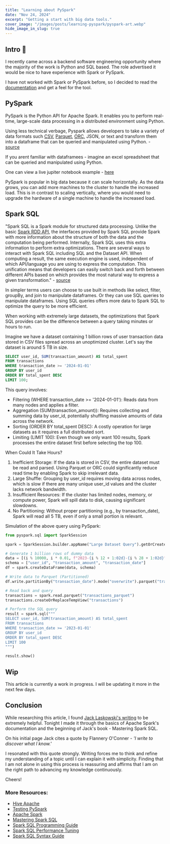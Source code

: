 ```yaml
---
title: "Learning about PySpark"
date: "Nov 24, 2024"
excerpt: "Getting a start with big data tools."
cover_image: "/images/posts/learning-pyspark/pyspark-art.webp"
hide_image_in_slug: true
---
```


## Intro 🐍

I recently came across a backend software engineering opportunity where the majority of the work is Python and SQL based. The role advertised it would be nice to have experience with Spark or PySpark.

I have not worked with Spark or PySpark before, so I decided to read the [documentation](https://spark.apache.org/docs/latest/api/python/index.html) and get a feel for the tool.

## PySpark

PySpark is the Python API for Apache Spark. It enables you to perform real-time, large-scale data processing in a distributed environment using Python.

Using less technical verbage, Pyspark allows developers to take a variety of data formats such [CSV](https://en.wikipedia.org/wiki/Comma-separated_values), [Parquet](https://en.wikipedia.org/wiki/Apache_Parquet), [ORC](https://en.wikipedia.org/wiki/Apache_ORC), JSON, or text and transform them into a dataframe that can be queried and manipulated using Python. - [source](https://spark.apache.org/docs/latest/sql-data-sources.html)

If you arent familiar with dataframees - imagine an excel spreadsheet that can be queried and manipulated using Python.

One can view a live jupiter notebook example - [here](https://mybinder.org/v2/gh/apache/spark/32232e9ed33?filepath=python%2Fdocs%2Fsource%2Fgetting_started%2Fquickstart_df.ipynb)

PySpark is popular in big data because it can scale horizontally. As the data grows, you can add more machines to the cluster to handle the increased load. This is in contrast to scaling vertically, where you would need to upgrade the hardware of a single machine to handle the increased load.

## Spark SQL

"Spark SQL is a Spark module for structured data processing. Unlike the basic [Spark RDD API](https://spark.apache.org/docs/latest/rdd-programming-guide.html#basics), the interfaces provided by Spark SQL provide Spark with more information about the structure of both the data and the computation being performed. Internally, Spark SQL uses this extra information to perform extra optimizations. There are several ways to interact with Spark SQL including SQL and the Dataset API. When computing a result, the same execution engine is used, independent of which API/language you are using to express the computation. This unification means that developers can easily switch back and forth between different APIs based on which provides the most natural way to express a given transformation." - [source](https://spark.apache.org/docs/latest/sql-programming-guide.html)

In simpler terms users can choose to use built in methods like select, filter, groupBy, and join to manipulate dataframes. Or they can use SQL queries to manipulate dataframes. Using SQL queries offers more data to Spark SQL to optimize the query to be more efficient.

When working with extremely large datasets, the optimizations that Spark SQL provides can be the difference between a query taking minutes or hours to run.

Imagine we have a dataset containing 1 billion rows of user transaction data stored in CSV files spread across an unoptimized cluster. Let's say the dataset is around 5 TB in size.

```sql
SELECT user_id, SUM(transaction_amount) AS total_spent
FROM transactions
WHERE transaction_date >= '2024-01-01'
GROUP BY user_id
ORDER BY total_spent DESC
LIMIT 100;
```

This query involves:

- Filtering (WHERE transaction_date >= '2024-01-01'): Reads data from many nodes and applies a filter.
- Aggregation (SUM(transaction_amount)): Requires collecting and summing data by user_id, potentially shuffling massive amounts of data across the network.
- Sorting (ORDER BY total_spent DESC): A costly operation for large datasets as it requires a full distributed sort.
- Limiting (LIMIT 100): Even though we only want 100 results, Spark processes the entire dataset first before selecting the top 100.

When Could It Take Hours?

1. Inefficient Storage: If the data is stored in CSV, the entire dataset must be read and parsed. Using Parquet or ORC could significantly reduce read time by enabling Spark to skip irrelevant data.
2. Large Shuffle: Grouping by user_id requires moving data across nodes, which is slow if there are many unique user_id values and the cluster lacks network bandwidth.
3. Insufficient Resources: If the cluster has limited nodes, memory, or compute power, Spark will spill data to disk, causing significant slowdowns.
4. No Partitioning: Without proper partitioning (e.g., by transaction_date), Spark will read all 5 TB, even if only a small portion is relevant.

Simulation of the above query using PySpark:

```python
from pyspark.sql import SparkSession

spark = SparkSession.builder.appName("Large Dataset Query").getOrCreate()

# Generate 1 billion rows of dummy data
data = [(i % 10000, i * 0.01, f"2023-{i % 12 + 1:02d}-{i % 28 + 1:02d}") for i in range(1, 10**9 + 1)]
schema = ["user_id", "transaction_amount", "transaction_date"]
df = spark.createDataFrame(data, schema)

# Write data to Parquet (Partitioned)
df.write.partitionBy("transaction_date").mode("overwrite").parquet("transactions_parquet")

# Read back and query
transactions = spark.read.parquet("transactions_parquet")
transactions.createOrReplaceTempView("transactions")

# Perform the SQL query
result = spark.sql("""
SELECT user_id, SUM(transaction_amount) AS total_spent
FROM transactions
WHERE transaction_date >= '2023-01-01'
GROUP BY user_id
ORDER BY total_spent DESC
LIMIT 100
""")

result.show()
```

## Wip

This article is currently a work in progress. I will be updating it more in the next few days.

## Conclusion

While researching this article, I found [Jack Laskowski's writing](https://jaceklaskowski.gitbooks.io/mastering-spark-sql/content/) to be extremely helpful. Tonight I made it through the basics of Apache Spark's documentation and the beginning of Jack's book - Mastering Spark SQL.

On his initial page Jack cites a quote by Flannery O'Conner - _'I write to discover what I know.'_

I resonated with this quote strongly. Writing forces me to think and refine my understanding of a topic until I can explain it with simplicity. Finding that I am not alone in using this process is reassuring and affirms that I am on the right path to advancing my knowledge continuously.

Cheers!

### More Resources:

- [Hive Apache](https://hive.apache.org/)
- [Testing PySpark](https://spark.apache.org/docs/latest/api/python/getting_started/testing_pyspark.html)
- [Apache Spark](https://spark.apache.org/docs/latest/index.html)
- [Mastering Spark SQL](https://jaceklaskowski.gitbooks.io/mastering-spark-sql/content/)
- [Spark SQL Programming Guide](https://spark.apache.org/docs/latest/sql-programming-guide.html)
- [Spark SQL Performance Tuning](https://spark.apache.org/docs/latest/sql-performance-tuning.html)
- [Spark SQL Syntax Guide](https://spark.apache.org/docs/latest/sql-ref-syntax.html)
